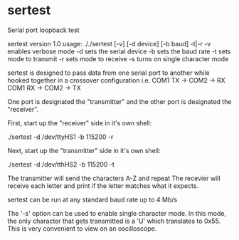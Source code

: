 # sertest
Serial port loopback test

sertest version 1.0
usage: ././sertest [-v] [-d device] [-b baud] -t|-r
  -v enables verbose mode
  -d <devicename> sets the serial device
  -b <baud> sets the baud rate
  -t sets mode to transmit
  -r sets mode to receive
  -s turns on single character mode


sertest is designed to pass data from one serial port to another
while hooked together in a crossover configuration
i.e. COM1 TX -> COM2 -> RX
     COM1 RX -> COM2 -> TX

One port is designated the "transmitter" and the other port
is designated the "receiver".

First, start up the "receiver" side in it's own shell:

./sertest -d /dev/ttyHS1 -b 115200 -r

Next, start up the "transmitter" side in it's own shell:

./sertest -d /dev/tthHS2 -b 115200 -t

The transmitter will send the characters A-Z and repeat
The recevier will receive each letter and print if the 
letter matches what it expects.

sertest can be run at any standard baud rate up to 4 Mb/s

The '-s' option can be used to enable single character mode.
In this mode, the only character that gets transmitted 
is a 'U' which translates to 0x55.  This is very convenient 
to view on an oscilloscope.

